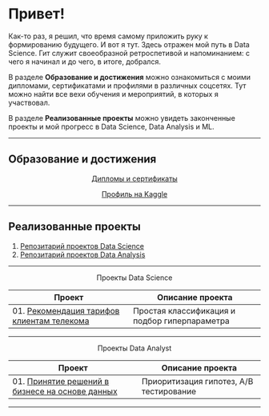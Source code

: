 # Привет! 
Как-то раз, я решил, что время самому приложить руку к формированию будущего. И вот я тут. Здесь отражен мой путь в Data Science. Гит служит своеобразной ретроспетивой и напоминанием: с чего я начинал и до чего, в итоге, добрался. 

В разделе **Образование и достижения** можно ознакомиться с моими дипломами, сертификатами и профилями в различных соцсетях. Тут можно найти все вехи обучения и мероприятий, в которых я участвовал.

В разделе **Реализованные проекты** можно увидеть законченные проекты и мой прогресс в Data Science, Data Analysis и ML.
__________________________________________________________________________________________________________________________

## Образование и достижения 
<p align="center"> <a href="https://github.com/urzumo/diplomas_and_certificates">Дипломы и сертификаты</a></p>
<p align="center"> <a href="https://www.kaggle.com/antonrdblck">Профиль на Kaggle</a></p>

__________________________________________________________________________________________________________________________

## Реализованные проекты
01. [Репозитарий проектов Data Science](https://github.com/urzumo/data_science_projects)  
02. [Репозитарий проектов Data Analysis](https://github.com/urzumo/data_analysis_projects)  
__________________________________________________________________________________________________________________________

<p align="center"> Проекты Data Science </p align="center">

| **Проект** | **Описание проекта** | 
| -------------------- | --------------------- |
| 01. [Рекомендация тарифов клиентам телекома](ссылка)|Простая классификация и подбор гиперпараметра|
__________________________________________________________________________________________________________________________

<p align="center"> Проекты Data Analyst </p align="center">

| **Проект** | **Описание проекта** | 
| -------------------- | --------------------- |
| 01. [Принятие решений в бизнесе на основе данных](https://nbviewer.org/github/urzumo/data_analyst_projects/blob/14236d124546c5deb0b27c324a46aaad421ffc98/e_comm_AB_test/e_comm_AB_tests.ipynb)|Приоритизация гипотез, А/В тестирование|
__________________________________________________________________________________________________________________________

